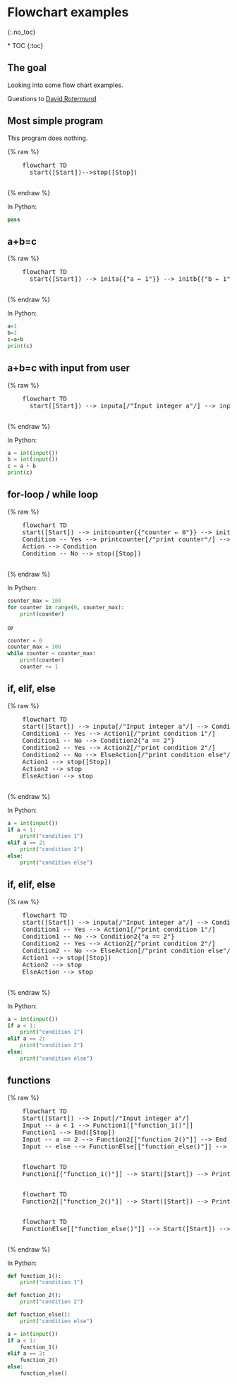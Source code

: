 # Flowchart examples
{:.no_toc}

<nav markdown="1" class="toc-class">
* TOC
{:toc}
</nav>

## The goal

Looking into some flow chart examples.

Questions to [David Rotermund](mailto:davrot@uni-bremen.de)

## Most simple program

This program does nothing. 

{% raw %} 
  <pre class="mermaid">
    flowchart TD
      start([Start])-->stop([Stop])
  </pre>
{% endraw %}

In Python:

```python
pass
```

## a+b=c

{% raw %} 
  <pre class="mermaid">
    flowchart TD
      start([Start]) --> inita{{"a ← 1"}} --> initb{{"b ← 1"}} --> add("c ← a+b") --> printc[/"print c"/] -->stop([Stop])
  </pre>
{% endraw %}

In Python:

```python
a=1
b=1
c=a+b
print(c)
```

## a+b=c with input from user

{% raw %} 
  <pre class="mermaid">
    flowchart TD
      start([Start]) --> inputa[/"Input integer a"/] --> inputb[/"Input integer b"/] --> add("c ← a+b") --> printc[/"print c"/] -->stop([Stop])
  </pre>
{% endraw %}

In Python:

```python
a = int(input())
b = int(input())
c = a + b
print(c)
```

## for-loop / while loop

{% raw %} 
  <pre class="mermaid">
    flowchart TD
    start([Start]) --> initcounter{{"counter ← 0"}} --> initcountermax{{"counter_max ← 100"}} --> Condition{"counter < counter_max"}
    Condition -- Yes --> printcounter[/"print counter"/] --> Action["counter ← counter + 1"]
    Action --> Condition
    Condition -- No --> stop([Stop])
  </pre>
{% endraw %}

In Python:

```python
counter_max = 100
for counter in range(0, counter_max):
    print(counter)
```

or

```python
counter = 0
counter_max = 100
while counter < counter_max:
    print(counter)
    counter += 1
```

## if, elif, else

{% raw %} 
  <pre class="mermaid">
    flowchart TD
    start([Start]) --> inputa[/"Input integer a"/] --> Condition1{"a < 1"}
    Condition1 -- Yes --> Action1[/"print condition 1"/]
    Condition1 -- No --> Condition2{"a == 2"}
    Condition2 -- Yes --> Action2[/"print condition 2"/]
    Condition2 -- No --> ElseAction[/"print condition else"/]
    Action1 --> stop([Stop])
    Action2 --> stop
    ElseAction --> stop
  </pre>
{% endraw %}

In Python:

```python
a = int(input())
if a < 1:
    print("condition 1")
elif a == 2:
    print("condition 2")
else: 
    print("condition else")
```

## if, elif, else

{% raw %} 
  <pre class="mermaid">
    flowchart TD
    start([Start]) --> inputa[/"Input integer a"/] --> Condition1{"a < 1"}
    Condition1 -- Yes --> Action1[/"print condition 1"/]
    Condition1 -- No --> Condition2{"a == 2"}
    Condition2 -- Yes --> Action2[/"print condition 2"/]
    Condition2 -- No --> ElseAction[/"print condition else"/]
    Action1 --> stop([Stop])
    Action2 --> stop
    ElseAction --> stop
  </pre>
{% endraw %}

In Python:

```python
a = int(input())
if a < 1:
    print("condition 1")
elif a == 2:
    print("condition 2")
else: 
    print("condition else")
```

## functions

{% raw %} 
  <pre class="mermaid">
    flowchart TD
    Start([Start]) --> Input[/"Input integer a"/]
    Input -- a < 1 --> Function1[["function_1()"]]
    Function1 --> End([Stop])
    Input -- a == 2 --> Function2[["function_2()"]] --> End
    Input -- else --> FunctionElse[["function_else()"]] --> End
  </pre>

  <pre class="mermaid">
    flowchart TD
    Function1[["function_1()"]] --> Start([Start]) --> Print[/"print condition 1"/] --> End([Stop])
  </pre>

  <pre class="mermaid">
    flowchart TD
    Function2[["function_2()"]] --> Start([Start]) --> Print[/"print condition 2"/] --> End([Stop])
  </pre>

  <pre class="mermaid">
    flowchart TD
    FunctionElse[["function_else()"]] --> Start([Start]) --> Print[/"print condition else"/] --> End([Stop])
  </pre>
      
{% endraw %}

In Python:

```python
def function_1():
    print("condition 1")

def function_2():
    print("condition 2")

def function_else():
    print("condition else")

a = int(input())
if a < 1:
    function_1()
elif a == 2:
    function_2()
else: 
    function_else()
```
